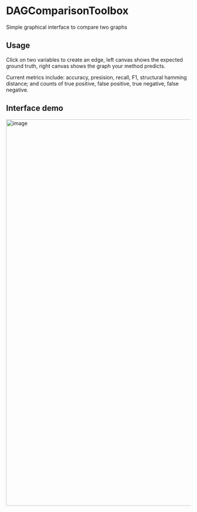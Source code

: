 # DAGComparisonToolbox
Simple graphical interface to compare two graphs

## Usage
Click on two variables to create an edge, left canvas shows the expected ground truth, right canvas shows the graph your method predicts.

Current metrics include: accuracy, presision, recall, F1, structural hamming distance; and counts of true positive, false positive, true negative, false negative.

## Interface demo
<img width="1053" alt="image" src="https://github.com/elisejiuqizhang/DAGComparisonToolbox/assets/46126244/1c6295a0-f788-4649-a602-b9c0d0950f3c">
